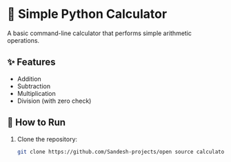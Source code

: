 # 🧮 Simple Python Calculator

A basic command-line calculator that performs simple arithmetic operations.

## ✨ Features
- Addition
- Subtraction
- Multiplication
- Division (with zero check)

## 🚀 How to Run
1. Clone the repository:
   ```bash
   git clone https://github.com/Sandesh-projects/open source calculator.git
